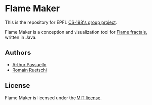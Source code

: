 # Flame Maker
This is the repository for EPFL [CS-198's group project](http://lampwww.epfl.ch/~schinz/13/pti/).  
  
Flame Maker is a conception and visualization tool for [Flame fractals](http://en.wikipedia.org/wiki/Fractal_flame), written in Java.  

## Authors
- [Arthur Passuello](https://github.com/X4l1b1)
- [Romain Ruetschi](https://github.com/romac)

## License
Flame Maker is licensed under the [MIT license](http://romac.mit-license.org/).
